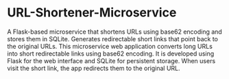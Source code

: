 # URL-Shortener-Microservice
A Flask-based microservice that shortens URLs using base62 encoding and stores them in SQLite. Generates redirectable short links that point back to the original URLs.
This microservice web application converts long URLs into short redirectable links using base62 encoding. It is developed using Flask for the web interface and SQLite for persistent storage. When users visit the short link, the app redirects them to the original URL.
